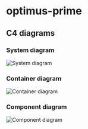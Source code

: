 # optimus-prime

## C4 diagrams

### System diagram

![System diagram](http://www.plantuml.com/plantuml/png/5Ssx3G8n303GdYbWW8jxgbl59DQTfTYE_071z43rohT7ecV9lDnO-wn1vVDwPgwu0pY-si5vrgE2l9icQRPk0e5pejD7xGcsagLYMyv28CWAmph4Ev9a6uo7exJrJtRIyVCB)

### Container diagram

![Container diagram](http://www.plantuml.com/plantuml/png/5OsxhSCm303xDyNB01RxL5w5aGYRW4WA_2H0fezTtHK7t1w9dYNpxy7QPmqgd_zdveedWEEd7PndlIh8kscIPkic43WdEdtLtc0hMIgsvIm4WgmmhCETNqw-3SR3KTgwFplfkFW3)

### Component diagram

![Component diagram](http://www.plantuml.com/plantuml/png/5Sqz3i8m343XdLF00HhlJBsAIQpMKcn7_W69qrEcjppfsoFHisJU7gnzrg3oUJypLpm173_ju3phLK7UJPCqMpU1m3dHwQls1bl9Kh4jPo4GP8LX7QvjcPBcDXWFHsdhx-oau-eF)
